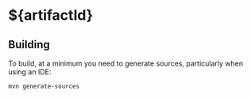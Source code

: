 # ${artifactId}

## Building

To build, at a minimum you need to generate sources, particularly when using an IDE:

```
mvn generate-sources
```